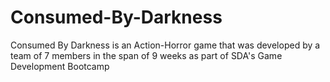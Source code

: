 # Consumed-By-Darkness
Consumed By Darkness is an Action-Horror game that was developed by a team of 7 members in the span of 9 weeks as part of SDA's Game Development Bootcamp
